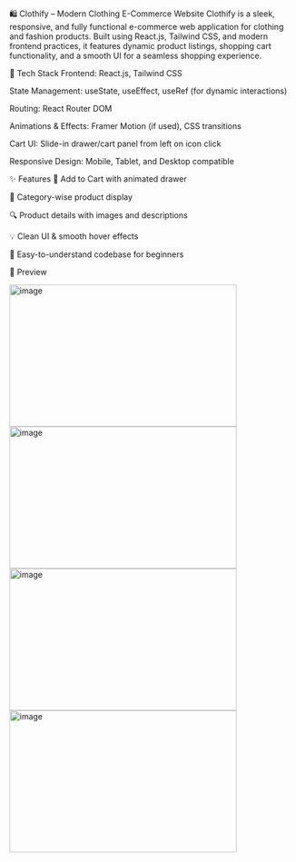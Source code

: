 🛍️ Clothify – Modern Clothing E-Commerce Website
Clothify is a sleek, responsive, and fully functional e-commerce web application for clothing and fashion products. Built using React.js, Tailwind CSS, and modern frontend practices, it features dynamic product listings, shopping cart functionality, and a smooth UI for a seamless shopping experience.

🔧 Tech Stack
Frontend: React.js, Tailwind CSS

State Management: useState, useEffect, useRef (for dynamic interactions)

Routing: React Router DOM

Animations & Effects: Framer Motion (if used), CSS transitions

Cart UI: Slide-in drawer/cart panel from left on icon click

Responsive Design: Mobile, Tablet, and Desktop compatible

✨ Features
🛒 Add to Cart with animated drawer

👕 Category-wise product display

🔍 Product details with images and descriptions

💡 Clean UI & smooth hover effects

💬 Easy-to-understand codebase for beginners

📸 Preview

<img width="400" height="250" alt="image" src="https://github.com/user-attachments/assets/e8e35488-a147-45ca-993d-f46b60e4add5" />
<img width="400" height="250" alt="image" src="https://github.com/user-attachments/assets/10973ce4-db85-49d0-ae8d-eb52d05c9e39" />
<img width="400" height="250" alt="image" src="https://github.com/user-attachments/assets/2154c177-e268-4cd6-8507-495d5bf53c94" />
<img width="400" height="250" alt="image" src="https://github.com/user-attachments/assets/444130fb-ae89-4e85-9f66-bdb67fa2a2e3" />



